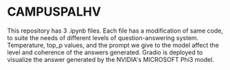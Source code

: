 # CAMPUSPALHV

This repository has 3 .ipynb files. Each file has a modification of same code, to suite the needs of different levels of question-answering system. Temperature, top_p values, and the prompt we give to the model affect the level and coherence of the answers generated. Gradio is deployed to visualize the answer generated by the NVIDIA's MICROSOFT Phi3 model. 
